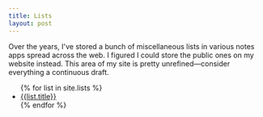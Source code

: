 ```yaml
---
title: Lists
layout: post
---
```


Over the years, I've stored a bunch of miscellaneous lists in various notes apps spread across the web. I figured I could store the public ones on my website instead. This area of my site is pretty unrefined—consider everything a continuous draft.

<ul>
{% for list in site.lists %}
  <li><a href="{{list.url}}">{{list.title}}</a></li>
{% endfor %}
</ul>